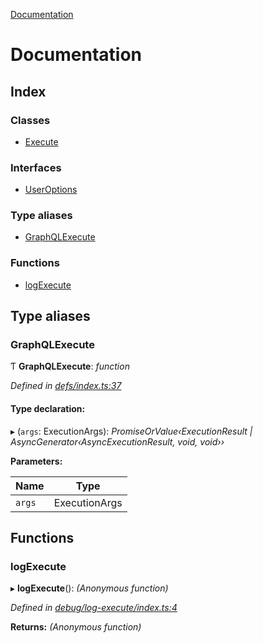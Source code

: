 [Documentation](README.md)

# Documentation

## Index

### Classes

* [Execute](classes/execute.md)

### Interfaces

* [UserOptions](interfaces/useroptions.md)

### Type aliases

* [GraphQLExecute](README.md#graphqlexecute)

### Functions

* [logExecute](README.md#logexecute)

## Type aliases

###  GraphQLExecute

Ƭ **GraphQLExecute**: *function*

*Defined in [defs/index.ts:37](https://github.com/badbatch/graphql-box/blob/d5028cd3/packages/execute/src/defs/index.ts#L37)*

#### Type declaration:

▸ (`args`: ExecutionArgs): *PromiseOrValue‹ExecutionResult | AsyncGenerator‹AsyncExecutionResult, void, void››*

**Parameters:**

Name | Type |
------ | ------ |
`args` | ExecutionArgs |

## Functions

###  logExecute

▸ **logExecute**(): *(Anonymous function)*

*Defined in [debug/log-execute/index.ts:4](https://github.com/badbatch/graphql-box/blob/d5028cd3/packages/execute/src/debug/log-execute/index.ts#L4)*

**Returns:** *(Anonymous function)*
